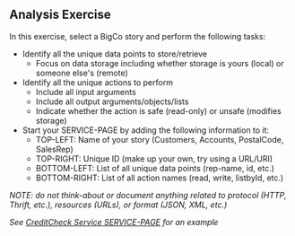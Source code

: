 ## Analysis Exercise

In this exercise, select a BigCo story and perform the following tasks:

 * Identify all the unique data points to store/retrieve
   * Focus on data storage including whether storage is yours (local) or someone else's (remote)
 * Identify all the unique actions to perform
   * Include all input arguments
   * Include all output arguments/objects/lists
   * Indicate whether the action is safe (read-only) or unsafe (modifies storage)
 * Start your SERVICE-PAGE by adding the following information to it:
   * TOP-LEFT: Name of your story (Customers, Accounts, PostalCode, SalesRep)
   * TOP-RIGHT: Unique ID (make up your own, try using a URL/URI)
   * BOTTOM-LEFT: List of all unique data points (rep-name, id, etc.)
   * BOTTOM-RIGHT: List of all action names (read, write, listbyId, etc.)

_NOTE: do not think-about or document anything related to protocol (HTTP, Thrift, etc.), resources (URLs), or format (JSON, XML, etc.)_

_See [CreditCheck Service SERVICE-PAGE](sample/credit-check-page.png) for an example_

 
